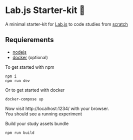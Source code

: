 # Lab.js Starter-kit 🧪

A minimal starter-kit for [Lab.js](https://lab.js.org/) to code studies from [scratch](https://labjs.readthedocs.io/en/latest/learn/code/index.html)

## Requierements

- [nodejs](https://nodejs.org/en/)
- [docker](https://www.docker.com/) (optional)

To get started with npm

```
npm i
npm run dev
```

Or to get started with docker

```
docker-compose up
```

Now visit http://localhost:1234/ with your browser.\
You should see a running experiment

Build your study assets bundle

```
npm run build
```
